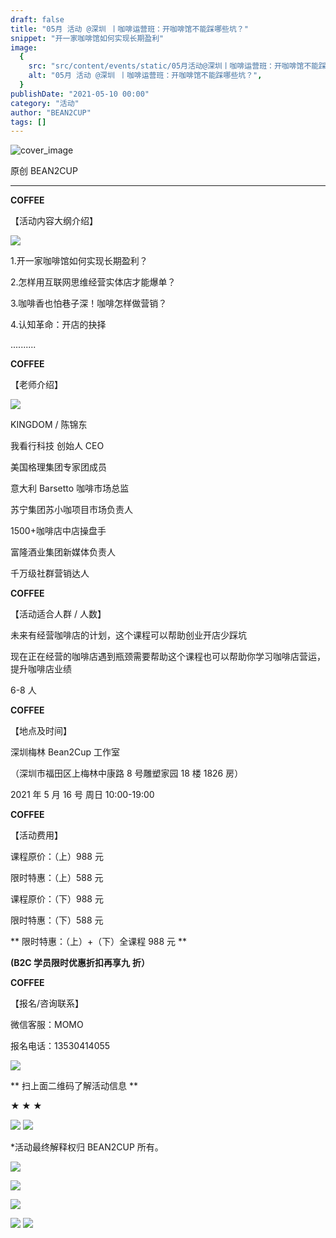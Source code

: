 ```yaml
---
draft: false
title: "05月 活动 @深圳 丨咖啡运营班：开咖啡馆不能踩哪些坑？"
snippet: "开一家咖啡馆如何实现长期盈利"
image:
  {
    src: "src/content/events/static/05月活动@深圳丨咖啡运营班：开咖啡馆不能踩哪些坑？_01.jpeg",
    alt: "05月 活动 @深圳 丨咖啡运营班：开咖啡馆不能踩哪些坑？",
  }
publishDate: "2021-05-10 00:00"
category: "活动"
author: "BEAN2CUP"
tags: []
---
```


![cover_image](./static/05月活动@深圳丨咖啡运营班：开咖啡馆不能踩哪些坑？_01.jpeg)

<!-- # 05 月 活动 @深圳 丨咖啡运营班：开咖啡馆不能踩哪些坑？ -->

原创 BEAN2CUP

---

**COFFEE**

【活动内容大纲介绍】

![](./static/05月活动@深圳丨咖啡运营班：开咖啡馆不能踩哪些坑？_02.jpeg)

1.开一家咖啡馆如何实现长期盈利？

2.怎样用互联网思维经营实体店才能爆单？

3.咖啡香也怕巷子深！咖啡怎样做营销？

4.认知革命：开店的抉择

..........

**COFFEE**

【老师介绍】

![](./static/05月活动@深圳丨咖啡运营班：开咖啡馆不能踩哪些坑？_03.jpeg)

KINGDOM / 陈锦东

我看行科技 创始人 CEO

美国格理集团专家团成员

意大利 Barsetto 咖啡市场总监

苏宁集团苏小咖项目市场负责人

1500+咖啡店中店操盘手

富隆酒业集团新媒体负责人

千万级社群营销达人

**COFFEE**

【活动适合人群 / 人数】

未来有经营咖啡店的计划，这个课程可以帮助创业开店少踩坑

现在正在经营的咖啡店遇到瓶颈需要帮助这个课程也可以帮助你学习咖啡店营运，提升咖啡店业绩

6-8 人

**COFFEE**

【地点及时间】

深圳梅林 Bean2Cup 工作室

（深圳市福田区上梅林中康路 8 号雕塑家园 18 楼 1826 房）

2021 年 5 月 16 号 周日 10:00-19:00

**COFFEE**

【活动费用】

课程原价：（上）988 元

限时特惠：（上）588 元

课程原价：（下）988 元

限时特惠：（下）588 元

** 限时特惠：（上）+（下）全课程 988 元 **

**(B2C 学员限时优惠折扣再享九** **折）**

**COFFEE**

【报名/咨询联系】

微信客服：MOMO

报名电话：13530414055

![](./static/05月活动@深圳丨咖啡运营班：开咖啡馆不能踩哪些坑？_04.jpeg)

** 扫上面二维码了解活动信息 **

**★ ★ ★**

![](./static/05月活动@深圳丨咖啡运营班：开咖啡馆不能踩哪些坑？_05.jpeg)
![](./static/05月活动@深圳丨咖啡运营班：开咖啡馆不能踩哪些坑？_06.jpeg)

\*活动最终解释权归 BEAN2CUP 所有。

![](./static/05月活动@深圳丨咖啡运营班：开咖啡馆不能踩哪些坑？_07.jpeg)

![](./static/05月活动@深圳丨咖啡运营班：开咖啡馆不能踩哪些坑？_08.jpeg)

![](./static/05月活动@深圳丨咖啡运营班：开咖啡馆不能踩哪些坑？_09.jpeg)

![](./static/05月活动@深圳丨咖啡运营班：开咖啡馆不能踩哪些坑？_10.jpeg)
![](./static/05月活动@深圳丨咖啡运营班：开咖啡馆不能踩哪些坑？_11.png)
